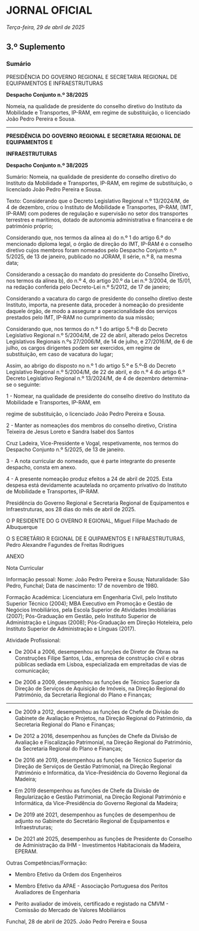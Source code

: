 # JORNAL OFICIAL

###### Terça-feira, 29 de abril de 2025

## **3.º Suplemento**

### **Sumário**

PRESIDÊNCIA DO GOVERNO REGIONAL E SECRETARIA REGIONAL
DE EQUIPAMENTOS E INFRAESTRUTURAS

**Despacho Conjunto n.º 38/2025**

Nomeia, na qualidade de presidente do conselho diretivo do Instituto da Mobilidade
e Transportes, IP-RAM, em regime de substituição, o licenciado João Pedro Pereira
e Sousa.




---

**PRESIDÊNCIA** **DO** **GOVERNO** **REGIONAL** **E** **SECRETARIA** **REGIONAL** **DE** **EQUIPAMENTOS** **E**

**INFRAESTRUTURAS**


**Despacho Conjunto n.º 38/2025**


Sumário:
Nomeia, na qualidade de presidente do conselho diretivo do Instituto da Mobilidade e Transportes, IP-RAM, em regime de substituição,
o licenciado João Pedro Pereira e Sousa.

Texto:
Considerando que o Decreto Legislativo Regional n.º 13/2024/M, de 4 de dezembro, criou o Instituto de Mobilidade e
Transportes, IP-RAM, (IMT, IP-RAM) com poderes de regulação e supervisão no setor dos transportes terrestres e marítimos,
dotado de autonomia administrativa e financeira e de património próprio;

Considerando que, nos termos da alínea a) do n.º 1 do artigo 6.º do mencionado diploma legal, o órgão de direção do IMT,
IP-RAM é o conselho diretivo cujos membros foram nomeados pelo Despacho Conjunto n.º 5/2025, de 13 de janeiro,
publicado no JORAM, II série, n.º 8, na mesma data;

Considerando a cessação do mandato do presidente do Conselho Diretivo, nos termos da alínea b), do n.º 4, do artigo 20.º
da Lei n.º 3/2004, de 15/01, na redação conferida pelo Decreto-Lei n.º 5/2012, de 17 de janeiro;

Considerando a vacatura do cargo de presidente do conselho diretivo deste Instituto, importa, na presente data, proceder à
nomeação do presidente daquele órgão, de modo a assegurar a operacionalidade dos serviços prestados pelo IMT, IP-RAM no
cumprimento da sua missão;

Considerando que, nos termos do n.º 1 do artigo 5.º-B do Decreto Legislativo Regional n.º 5/2004/M, de 22 de abril,
alterado pelos Decretos Legislativos Regionais n.ºs 27/2006/M, de 14 de julho, e 27/2016/M, de 6 de julho, os cargos
dirigentes podem ser exercidos, em regime de substituição, em caso de vacatura do lugar;

Assim, ao abrigo do disposto no n.º 1 do artigo 5.º e 5.º-B do Decreto Legislativo Regional n.º 5/2004/M, de 22 de abril, e
do n.º 4 do artigo 6.º Decreto Legislativo Regional n.º 13/2024/M, de 4 de dezembro determina-se o seguinte:


1 - Nomear, na qualidade de presidente do conselho diretivo do Instituto da Mobilidade e Transportes, IP-RAM, em

regime de substituição, o licenciado João Pedro Pereira e Sousa.

2 - Manter as nomeações dos membros do conselho diretivo, Cristina Teixeira de Jesus Loreto e Sandra Isabel dos Santos

Cruz Ladeira, Vice-Presidente e Vogal, respetivamente, nos termos do Despacho Conjunto n.º 5/2025, de 13 de
janeiro.

3 - A nota curricular do nomeado, que é parte integrante do presente despacho, consta em anexo.

4 - A presente nomeação produz efeitos a 24 de abril de 2025.
Esta despesa está devidamente acautelada no orçamento privativo do Instituto de Mobilidade e Transportes, IP-RAM.

Presidência do Governo Regional e Secretaria Regional de Equipamentos e Infraestruturas, aos 28 dias do mês de abril de
2025.


O P RESIDENTE DO G OVERNO R EGIONAL, Miguel Filipe Machado de Albuquerque

O S ECRETÁRIO R EGIONAL DE E QUIPAMENTOS E I NFRAESTRUTURAS, Pedro Alexandre Fagundes de Freitas Rodrigues


ANEXO


Nota Curricular

Informação pessoal:
Nome: João Pedro Pereira e Sousa;
Naturalidade: São Pedro, Funchal;
Data de nascimento: 17 de novembro de 1980.

Formação Académica:
Licenciatura em Engenharia Civil, pelo Instituto Superior Técnico (2004);
MBA Executivo em Promoção e Gestão de Negócios Imobiliários, pela Escola Superior de Atividades Imobiliárias (2007);
Pós-Graduação em Gestão, pelo Instituto Superior de Administração e Línguas (2008);
Pós-Graduação em Direção Hoteleira, pelo Instituto Superior de Administração e Línguas (2017).

Atividade Profissional:

   - De 2004 a 2006, desempenhou as funções de Diretor de Obras na Construções Filipe Santos, Lda., empresa de
construção civil e obras públicas sediada em Lisboa, especializada em empreitadas de vias de comunicação;

   - De 2006 a 2009, desempenhou as funções de Técnico Superior da Direção de Serviços de Aquisição de Imóveis, na
Direção Regional do Património, da Secretaria Regional do Plano e Finanças;




---

- De 2009 a 2012, desempenhou as funções de Chefe de Divisão do Gabinete de Avaliação e Projetos, na Direção
Regional do Património, da Secretaria Regional do Plano e Finanças;

- De 2012 a 2016, desempenhou as funções de Chefe da Divisão de Avaliação e Fiscalização Patrimonial, na Direção
Regional do Património, da Secretaria Regional do Plano e Finanças;

- De 2016 até 2019, desempenhou as funções de Técnico Superior da Direção de Serviços de Gestão Patrimonial, na
Direção Regional Património e Informática, da Vice-Presidência do Governo Regional da Madeira;

- Em 2019 desempenhou as funções de Chefe da Divisão de Regularização e Gestão Patrimonial, na Direção Regional
Património e Informática, da Vice-Presidência do Governo Regional da Madeira;

- De 2019 até 2021, desempenhou as funções de desempenhou de adjunto no Gabinete do Secretário Regional de
Equipamentos e Infraestruturas;

- De 2021 até 2025, desempenhou as funções de Presidente do Conselho de Administração da IHM - Investimentos
Habitacionais da Madeira, EPERAM.

Outras Competências/Formação:

- Membro Efetivo da Ordem dos Engenheiros

- Membro Efetivo da APAE - Associação Portuguesa dos Peritos Avaliadores de Engenharia

- Perito avaliador de imóveis, certificado e registado na CMVM - Comissão do Mercado de Valores Mobiliários

Funchal, 28 de abril de 2025.
João Pedro Pereira e Sousa


